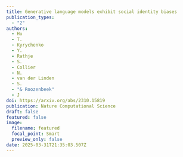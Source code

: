 ```yaml
---
title: Generative language models exhibit social identity biases
publication_types:
  - "2"
authors:
  - Hu
  - T.
  - Kyrychenko
  - Y.
  - Rathje
  - S.
  - Collier
  - N.
  - van der Linden
  - S.
  - "& Roozenbeek"
  - J
doi: https://arxiv.org/abs/2310.15819
publication: Nature Computational Science
draft: false
featured: false
image:
  filename: featured
  focal_point: Smart
  preview_only: false
date: 2025-03-31T21:35:03.507Z
---
```


